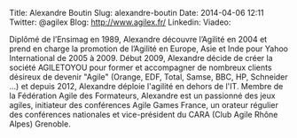 Title: Alexandre Boutin
Slug: alexandre-boutin
Date: 2014-04-06 12:11
Twitter: ‎@agilex
Blog: http://www.agilex.fr/
Linkedin:
Viadeo: 

Diplômé de l’Ensimag en 1989, Alexandre découvre l’Agilité en 2004 et prend en charge la promotion de l’Agilité en Europe, Asie et Inde pour Yahoo International de 2005 à 2009. 
Début 2009, Alexandre décide de créer la société AGILETOYOU pour former et accompagner de nombreux clients désireux de devenir "Agile" (Orange, EDF, Total, Samse, BBC, HP, Schneider …) et depuis 2012, Alexandre déploie l'agilité en dehors de l'IT. 
Membre de la Fédération Agile des Formateurs, Alexandre est un passionné des jeux agiles, initiateur des conférences Agile Games France, un orateur régulier des conférences nationales et vice-président du CARA (Club Agile Rhône Alpes) Grenoble.


